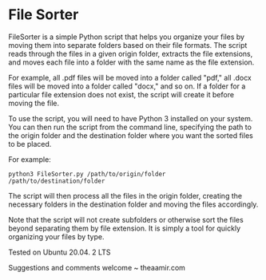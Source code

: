# File Sorter

FileSorter is a simple Python script that helps you organize your files by moving them into separate folders based on their file formats. The script reads through the files in a given origin folder, extracts the file extensions, and moves each file into a folder with the same name as the file extension.

For example, all .pdf files will be moved into a folder called "pdf," all .docx files will be moved into a folder called "docx," and so on. If a folder for a particular file extension does not exist, the script will create it before moving the file.

To use the script, you will need to have Python 3 installed on your system. You can then run the script from the command line, specifying the path to the origin folder and the destination folder where you want the sorted files to be placed.

For example:

`python3 FileSorter.py /path/to/origin/folder /path/to/destination/folder`

The script will then process all the files in the origin folder, creating the necessary folders in the destination folder and moving the files accordingly.

Note that the script will not create subfolders or otherwise sort the files beyond separating them by file extension. It is simply a tool for quickly organizing your files by type.

Tested on Ubuntu 20.04. 2 LTS

Suggestions and comments welcome ~ theaamir.com
